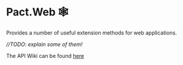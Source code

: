 # Pact.Web 🕸
Provides a number of useful extension methods for web applications.

_//TODO: explain some of them!_

The API Wiki can be found [here](https://github.com/assureddt/pact/wiki/Pact-Web-Index)
